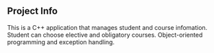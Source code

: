 ## Project Info
This is a C++ application that manages student and course infomation. Student can choose elective and obligatory courses. Object-oriented programming and exception handling.